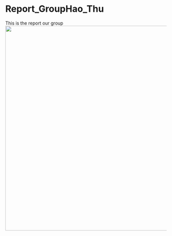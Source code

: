 ﻿# Report_GroupHao_Thu
This is the report  our group
<img src="https://imgur.com/a/HisYW" height=640px width=960px>
